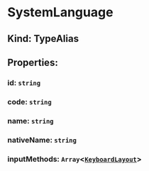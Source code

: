 # **SystemLanguage**

## **Kind: TypeAlias**

## **Properties**:

### id: `string`

### code: `string`

### name: `string`

### nativeName: `string`

### inputMethods: `Array`<[`KeyboardLayout`](./KeyboardLayout)>
